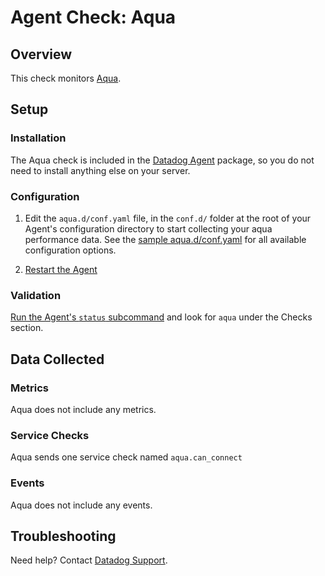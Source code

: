 # Agent Check: Aqua

## Overview

This check monitors [Aqua][1].

## Setup

### Installation

The Aqua check is included in the [Datadog Agent][2] package, so you do not
need to install anything else on your server.

### Configuration

1. Edit the `aqua.d/conf.yaml` file, in the `conf.d/` folder at the root of your
   Agent's configuration directory to start collecting your aqua performance data.
   See the [sample aqua.d/conf.yaml][2] for all available configuration options.

2. [Restart the Agent][3]

### Validation

[Run the Agent's `status` subcommand][4] and look for `aqua` under the Checks section.

## Data Collected

### Metrics

Aqua does not include any metrics.

### Service Checks

Aqua sends one service check named `aqua.can_connect`

### Events

Aqua does not include any events.

## Troubleshooting

Need help? Contact [Datadog Support][5].

[1]: https://www.aquasec.com/
[2]: https://github.com/DataDog/integrations-core/blob/master/aqua/datadog_checks/aqua/data/conf.yaml.example
[3]: https://docs.datadoghq.com/agent/faq/agent-commands/#start-stop-restart-the-agent
[4]: https://docs.datadoghq.com/agent/faq/agent-commands/#agent-status-and-information
[5]: https://docs.datadoghq.com/help/
